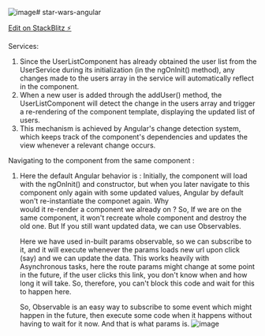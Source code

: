 ![image](https://github.com/vinay-64/star-wars-angular/assets/56100155/e97e990e-b9cb-4838-837c-fa806b2de674)# star-wars-angular

[Edit on StackBlitz ⚡️](https://stackblitz.com/edit/jbjfmb)



Services:
1) Since the UserListComponent has already obtained the user list from the UserService during its initialization (in the ngOnInit() method), any changes made to the users array in the service will automatically reflect in      the component.
2) When a new user is added through the addUser() method, the UserListComponent will detect the change in the users array and trigger a re-rendering of the component template, displaying the updated list of users.
3) This mechanism is achieved by Angular's change detection system, which keeps track of the component's dependencies and updates the view whenever a relevant change occurs.

Navigating to the component from the same component :
1) Here the default Angular behavior is :
   Initially, the component will load with the ngOnInit() and constructor, but when you later navigate to this component only again with some updated values, Angular by default won't re-instantiate the componet again. Why   
   would it re-render a component we already on ? So, If we are on the same component, it won't recreate whole component and destroy the old one. But If you still want updated data, we can use Observables.

   Here we have used in-built params observable, so we can subscribe to it, and it will execute whenever the params loads new url upon click (say) and we can update the data. This works heavily with Asynchronous tasks, here the route params might change at some point in the future, if the user clicks this link, you don't know when and how long it will take. So, therefore, you can't block this code and wait for this to happen here.

   So, Observable is an easy way to subscribe to some event which might happen in the future, then execute some code when it happens without having to wait for it now. And that is what params is.
   ![image](https://github.com/vinay-64/star-wars-angular/assets/56100155/4bb2b31f-eebb-4422-8e2d-c0b8405e31bb)

